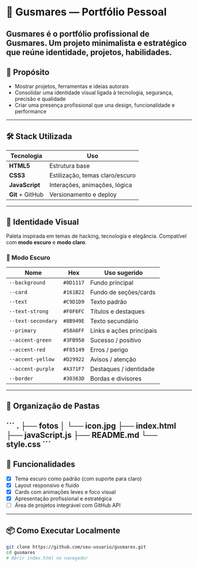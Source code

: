 # 🧠 Gusmares — Portfólio Pessoal

**Gusmares** é o portfólio profissional de Gusmares. Um projeto minimalista e estratégico que reúne identidade, projetos, habilidades.
---

## 🚀 Propósito

- Mostrar projetos, ferramentas e ideias autorais
- Consolidar uma identidade visual ligada à tecnologia, segurança, precisão e qualidade
- Criar uma presença profissional que una design, funcionalidade e performance

---

## 🛠️ Stack Utilizada

| Tecnologia | Uso |
|------------|-----|
| **HTML5** | Estrutura base |
| **CSS3**  | Estilização, temas claro/escuro |
| **JavaScript** | Interações, animações, lógica |
| **Git** + GitHub | Versionamento e deploy |

---

## 🎨 Identidade Visual

Paleta inspirada em temas de hacking, tecnologia e elegância. Compatível com **modo escuro** e **modo claro**.

### 🌙 Modo Escuro

| Nome             | Hex       | Uso sugerido            |
|------------------|-----------|--------------------------|
| `--background`   | `#0D1117` | Fundo principal          |
| `--card`         | `#161B22` | Fundo de seções/cards    |
| `--text`         | `#C9D1D9` | Texto padrão             |
| `--text-strong`  | `#F0F6FC` | Títulos e destaques      |
| `--text-secondary`| `#8B949E`| Texto secundário         |
| `--primary`      | `#58A6FF` | Links e ações principais |
| `--accent-green` | `#3FB950` | Sucesso / positivo       |
| `--accent-red`   | `#F85149` | Erros / perigo           |
| `--accent-yellow`| `#D29922` | Avisos / atenção         |
| `--accent-purple`| `#A371F7` | Destaques / identidade   |
| `--border`       | `#30363D` | Bordas e divisores       |

---

## 📁 Organização de Pastas
´´´
.
├── fotos
│   └── icon.jpg
├── index.html
├── javaScript.js
├── README.md
└── style.css
´´´
---

## 🧩 Funcionalidades

- [x] Tema escuro como padrão (com suporte para claro)
- [x] Layout responsivo e fluido
- [x] Cards com animações leves e foco visual
- [x] Apresentação profissional e estratégica
- [ ] Área de projetos integrável com GitHub API

---

## 📦 Como Executar Localmente

```bash
git clone https://github.com/seu-usuario/gusmares.git
cd gusmares
# Abrir index.html no navegador
